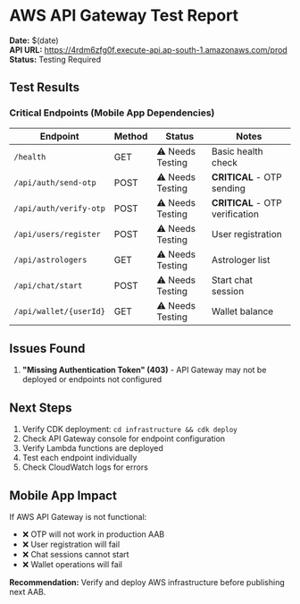 # AWS API Gateway Test Report

**Date:** $(date)  
**API URL:** https://4rdm6zfg0f.execute-api.ap-south-1.amazonaws.com/prod  
**Status:** Testing Required

## Test Results

### Critical Endpoints (Mobile App Dependencies)

| Endpoint | Method | Status | Notes |
|----------|--------|--------|-------|
| `/health` | GET | ⚠️ Needs Testing | Basic health check |
| `/api/auth/send-otp` | POST | ⚠️ Needs Testing | **CRITICAL** - OTP sending |
| `/api/auth/verify-otp` | POST | ⚠️ Needs Testing | **CRITICAL** - OTP verification |
| `/api/users/register` | POST | ⚠️ Needs Testing | User registration |
| `/api/astrologers` | GET | ⚠️ Needs Testing | Astrologer list |
| `/api/chat/start` | POST | ⚠️ Needs Testing | Start chat session |
| `/api/wallet/{userId}` | GET | ⚠️ Needs Testing | Wallet balance |

## Issues Found

1. **"Missing Authentication Token" (403)** - API Gateway may not be deployed or endpoints not configured

## Next Steps

1. Verify CDK deployment: `cd infrastructure && cdk deploy`
2. Check API Gateway console for endpoint configuration
3. Verify Lambda functions are deployed
4. Test each endpoint individually
5. Check CloudWatch logs for errors

## Mobile App Impact

If AWS API Gateway is not functional:
- ❌ OTP will not work in production AAB
- ❌ User registration will fail
- ❌ Chat sessions cannot start
- ❌ Wallet operations will fail

**Recommendation:** Verify and deploy AWS infrastructure before publishing next AAB.
